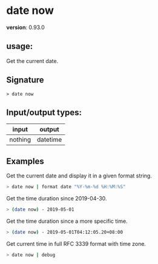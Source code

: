 # date now

**version**: 0.93.0

## **usage**:

Get the current date.

## Signature

`> date now `

## Input/output types:

| input   | output   |
| ------- | -------- |
| nothing | datetime |

## Examples

Get the current date and display it in a given format string.

```bash
> date now | format date "%Y-%m-%d %H:%M:%S"
```

Get the time duration since 2019-04-30.

```bash
> (date now) - 2019-05-01
```

Get the time duration since a more specific time.

```bash
> (date now) - 2019-05-01T04:12:05.20+08:00
```

Get current time in full RFC 3339 format with time zone.

```bash
> date now | debug
```

